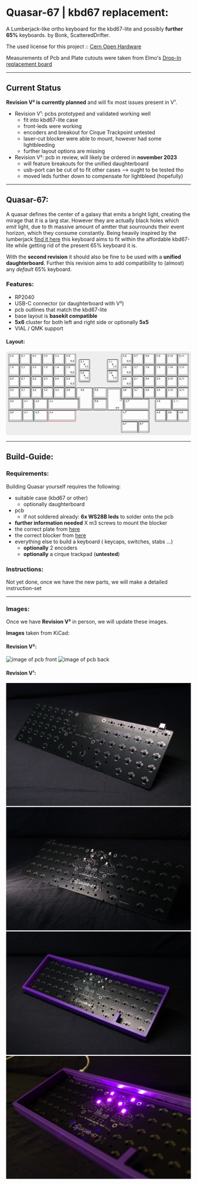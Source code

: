 # Quasar-67 | kbd67 replacement:

A Lumberjack-like ortho keyboard for the kbd67-lite and possibly **further 65%** keyboards.
by Bonk, ScatteredDrifter.

The used license for this project :: [Cern Open Hardware](/LICENSE)

Measurements of Pcb and Plate cutouts were taken from Elmo's [Drop-In replacement board](https://github.com/kb-elmo/67mk_E)


---

## Current Status
**Revision V² is currently planned** and will fix most issues present in V¹.

- Revision V¹: pcbs prototyped and validated working well
  - fit into kbd67-lite case 
  - front-leds were working 
  - encoders and breakout for Cirque Trackpoint untested 
  - laser-cut blocker were able to mount, however had some lightbleeding 
  - further layout options are missing 
- Revision V²: pcb in review, will likely be ordered in **november 2023**
  - will feature breakouts for the unified daughterboard 
  - usb-port can be cut of to fit other cases --> ought to be tested tho 
  - moved leds further down to compensate for lightbleed (hopefully)

---

## Quasar-67: 
A quasar defines the center of a galaxy that emits a bright  light, creating the mirage that it is a larg star. However they are actually black holes which _emit_ light, due to th massive amount of amtter that sourrounds their event horizon, which they consume constantly. 
Being heavily inspired by the lumberjack [find it here](https://github.com/peej/lumberjack-keyboard) this keyboard aims to fit within the affordable kbd67-lite while getting rid of the present 65% keyboard it is.

With the **second revision** it should also be fine to be used with a **unified daughterboard**. 
Further this revision aims to add compatibility to (almost) any _default_ 65% keyboard. 


### Features: 
- RP2040 
- USB-C connector (or daughterboard with V²)
- pcb outlines that match the kbd67-lite 
- base layout is **basekit compatible**
- **5x6** cluster for both left and right side or optionally **5x5**
- VIAL / QMK support 


#### Layout: 

![Image displaying all available layouts of Rev²](/images/quasar_layout_options.png)

---

## Build-Guide: 

### Requirements:
Building Quasar yourself requires the following:
- suitable case (kbd67 or other)
  - optionally daughterboard 
- pcb 
  - if not soldered already: **6x WS28B leds** to solder onto the pcb 
- **further information needed** X m3 screws to mount the blocker 
- the correct plate from [here](/plate/)
- the correct blocker from [here](/plate/)
- everything else to build a keyboard ( keycaps, switches, stabs ...)
  - **optionally** 2 encoders
  - **optionally** a cirque trackpad (**untested**)

### Instructions:
Not yet done, once we have the new parts, we will make a detailed instruction-set

---
### Images:
Once we have **Revision V²** in person, we will update these images. 


**Images** taken from KiCad:


#### Revision V²:
![image of pcb front](images/pcb_front.jpg)
![image of pcb back](images/pcb_back.jpg)

#### Revision V¹:
![image of pcb back](images/rev1_back_pcb.jpg)
![image of front pcb](images/rev1_front_pcb.jpg)
![image of pcb in case](images/rev1_front_in_case.jpg)
![image of pcb with leds active](images/rev1_front_in_case_led.jpg)